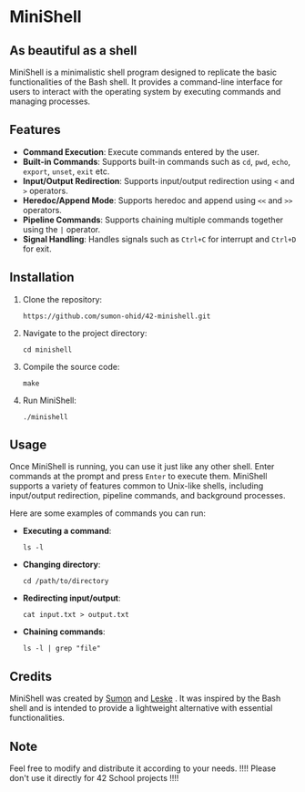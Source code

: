 # MiniShell
## As beautiful as a shell

MiniShell is a minimalistic shell program designed to replicate the basic functionalities of the Bash shell. It provides a command-line interface for users to interact with the operating system by executing commands and managing processes.

## Features

- **Command Execution**: Execute commands entered by the user.
- **Built-in Commands**: Supports built-in commands such as `cd`, `pwd`, `echo`, `export`, `unset`, `exit` etc.
- **Input/Output Redirection**: Supports input/output redirection using `<` and `>` operators.
- **Heredoc/Append Mode**: Supports heredoc and append using `<<` and `>>` operators.
- **Pipeline Commands**: Supports chaining multiple commands together using the `|` operator.
- **Signal Handling**: Handles signals such as `Ctrl+C` for interrupt and `Ctrl+D` for exit.

## Installation

1. Clone the repository:

    ```
    https://github.com/sumon-ohid/42-minishell.git
    ```

2. Navigate to the project directory:

    ```
    cd minishell
    ```

3. Compile the source code:

    ```
    make
    ```

4. Run MiniShell:

    ```
    ./minishell
    ```

## Usage

Once MiniShell is running, you can use it just like any other shell. Enter commands at the prompt and press `Enter` to execute them. MiniShell supports a variety of features common to Unix-like shells, including input/output redirection, pipeline commands, and background processes.

Here are some examples of commands you can run:

- **Executing a command**:

    ```
    ls -l
    ```

- **Changing directory**:

    ```
    cd /path/to/directory
    ```

- **Redirecting input/output**:

    ```
    cat input.txt > output.txt
    ```

- **Chaining commands**:

    ```
    ls -l | grep "file"
    ```

## Credits

MiniShell was created by [Sumon](https://github.com/sumon-ohid) and [Leske](https://github.com/leske42) . It was inspired by the Bash shell and is intended to provide a lightweight alternative with essential functionalities.

## Note

Feel free to modify and distribute it according to your needs. !!!! Please don't use it directly for 42 School projects !!!!
